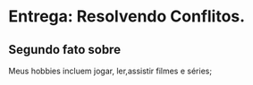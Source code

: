 # Entrega: Resolvendo Conflitos.

## Segundo fato sobre <Jonathan>
Meus hobbies incluem jogar, ler,assistir filmes e séries;